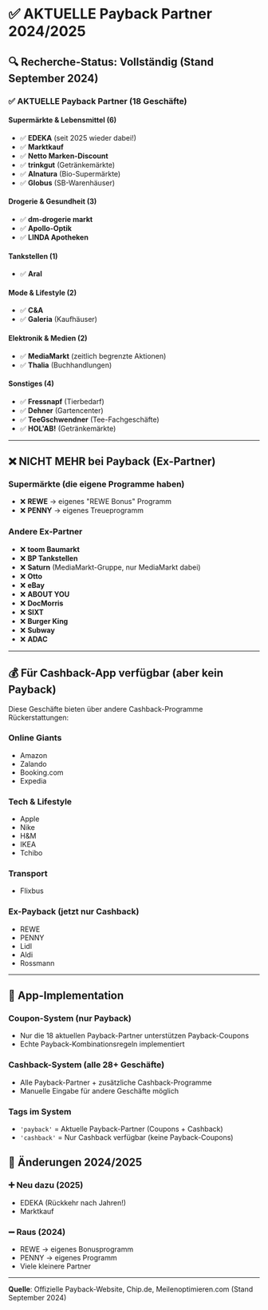 # ✅ AKTUELLE Payback Partner 2024/2025

## 🔍 Recherche-Status: Vollständig (Stand September 2024)

### ✅ AKTUELLE Payback Partner (18 Geschäfte)

#### Supermärkte & Lebensmittel (6)
- ✅ **EDEKA** (seit 2025 wieder dabei!)
- ✅ **Marktkauf** 
- ✅ **Netto Marken-Discount**
- ✅ **trinkgut** (Getränkemärkte)
- ✅ **Alnatura** (Bio-Supermärkte)
- ✅ **Globus** (SB-Warenhäuser)

#### Drogerie & Gesundheit (3)
- ✅ **dm-drogerie markt**
- ✅ **Apollo-Optik**
- ✅ **LINDA Apotheken**

#### Tankstellen (1)
- ✅ **Aral**

#### Mode & Lifestyle (2)
- ✅ **C&A**
- ✅ **Galeria** (Kaufhäuser)

#### Elektronik & Medien (2)
- ✅ **MediaMarkt** (zeitlich begrenzte Aktionen)
- ✅ **Thalia** (Buchhandlungen)

#### Sonstiges (4)
- ✅ **Fressnapf** (Tierbedarf)
- ✅ **Dehner** (Gartencenter)
- ✅ **TeeGschwendner** (Tee-Fachgeschäfte)
- ✅ **HOL'AB!** (Getränkemärkte)

---

## ❌ NICHT MEHR bei Payback (Ex-Partner)

### Supermärkte (die eigene Programme haben)
- ❌ **REWE** → eigenes "REWE Bonus" Programm
- ❌ **PENNY** → eigenes Treueprogramm

### Andere Ex-Partner
- ❌ **toom Baumarkt**
- ❌ **BP Tankstellen**
- ❌ **Saturn** (MediaMarkt-Gruppe, nur MediaMarkt dabei)
- ❌ **Otto** 
- ❌ **eBay**
- ❌ **ABOUT YOU**
- ❌ **DocMorris**
- ❌ **SIXT**
- ❌ **Burger King**
- ❌ **Subway**
- ❌ **ADAC**

---

## 💰 Für Cashback-App verfügbar (aber kein Payback)

Diese Geschäfte bieten über andere Cashback-Programme Rückerstattungen:

### Online Giants
- Amazon
- Zalando  
- Booking.com
- Expedia

### Tech & Lifestyle
- Apple
- Nike
- H&M
- IKEA
- Tchibo

### Transport
- Flixbus

### Ex-Payback (jetzt nur Cashback)
- REWE
- PENNY
- Lidl
- Aldi
- Rossmann

---

## 🔄 App-Implementation

### Coupon-System (nur Payback)
- Nur die 18 aktuellen Payback-Partner unterstützen Payback-Coupons
- Echte Payback-Kombinationsregeln implementiert

### Cashback-System (alle 28+ Geschäfte)  
- Alle Payback-Partner + zusätzliche Cashback-Programme
- Manuelle Eingabe für andere Geschäfte möglich

### Tags im System
- `'payback'` = Aktuelle Payback-Partner (Coupons + Cashback)
- `'cashback'` = Nur Cashback verfügbar (keine Payback-Coupons)

## 📅 Änderungen 2024/2025

### ➕ Neu dazu (2025)
- EDEKA (Rückkehr nach Jahren!)
- Marktkauf

### ➖ Raus (2024)
- REWE → eigenes Bonusprogramm
- PENNY → eigenes Programm  
- Viele kleinere Partner

---

**Quelle**: Offizielle Payback-Website, Chip.de, Meilenoptimieren.com (Stand September 2024)
